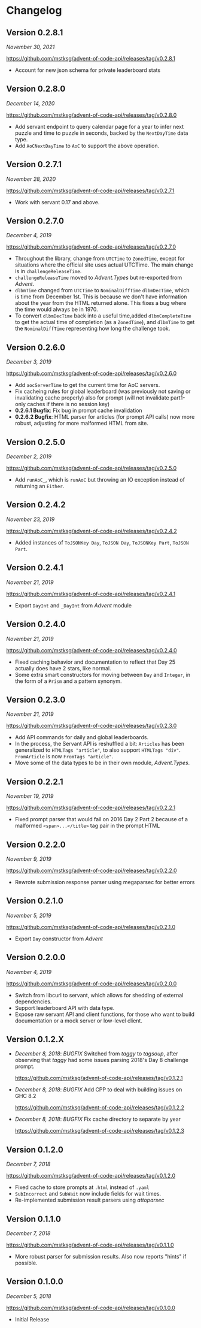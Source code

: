 Changelog
=========

Version 0.2.8.1
---------------

*November 30, 2021*

<https://github.com/mstksg/advent-of-code-api/releases/tag/v0.2.8.1>

*   Account for new json schema for private leaderboard stats

Version 0.2.8.0
---------------

*December 14, 2020*

<https://github.com/mstksg/advent-of-code-api/releases/tag/v0.2.8.0>

*   Add servant endpoint to query calendar page for a year to infer next puzzle
    and time to puzzle in seconds, backed by the `NextDayTime` data type.
*   Add `AoCNextDayTime` to `AoC` to support the above operation.

Version 0.2.7.1
---------------

*November 28, 2020*

<https://github.com/mstksg/advent-of-code-api/releases/tag/v0.2.7.1>

*   Work with servant 0.17 and above.

Version 0.2.7.0
---------------

*December 4, 2019*

<https://github.com/mstksg/advent-of-code-api/releases/tag/v0.2.7.0>

*   Throughout the library, change from `UTCTime` to `ZonedTime`, except for
    situations where the official site uses actual UTCTime.  The main change is
    in `challengeReleaseTime`.
*   `challengeReleaseTime` moved to *Advent.Types* but re-exported from
    *Advent*.
*   `dlbmTime` changed from `UTCTime` to `NominalDiffTime` `dlbmDecTime`, which
    is time from December 1st.  This is because we don't have information about
    the year from the HTML returned alone.  This fixes a bug where the time
    would always be in 1970.
*   To convert `dlbmDecTime` back into a useful time,added `dlbmCompleteTime`
    to get the actual time of completion (as a `ZonedTime`), and `dlbmTime` to
    get the `NominalDiffTime` representing how long the challenge took.

Version 0.2.6.0
---------------

*December 3, 2019*

<https://github.com/mstksg/advent-of-code-api/releases/tag/v0.2.6.0>

*   Add `aocServerTime` to get the current time for AoC servers.
*   Fix cacheing rules for global leaderboard (was previously not saving or
    invalidating cache properly) also for prompt (will not invalidate
    part1-only caches if there is no session key)
*   **0.2.6.1 Bugfix**: Fix bug in prompt cache invalidation
*   **0.2.6.2 Bugfix**: HTML parser for articles (for prompt API calls) now
    more robust, adjusting for more malformed HTML from site.

Version 0.2.5.0
---------------

*December 2, 2019*

<https://github.com/mstksg/advent-of-code-api/releases/tag/v0.2.5.0>

*   Add `runAoC_`, which is `runAoC` but throwing an IO exception instead of
    returning an `Either`.

Version 0.2.4.2
---------------

*November 23, 2019*

<https://github.com/mstksg/advent-of-code-api/releases/tag/v0.2.4.2>

*   Added instances of `ToJSONKey Day`, `ToJSON Day`, `ToJSONKey Part`, `ToJSON
    Part`.

Version 0.2.4.1
---------------

*November 21, 2019*

<https://github.com/mstksg/advent-of-code-api/releases/tag/v0.2.4.1>

*   Export `DayInt` and `_DayInt` from *Advent* module

Version 0.2.4.0
---------------

*November 21, 2019*

<https://github.com/mstksg/advent-of-code-api/releases/tag/v0.2.4.0>

*   Fixed caching behavior and documentation to reflect that Day 25 actually
    does have 2 stars, like normal.
*   Some extra smart constructors for moving between `Day` and `Integer`, in
    the form of a `Prism` and a pattern synonym.

Version 0.2.3.0
---------------

*November 21, 2019*

<https://github.com/mstksg/advent-of-code-api/releases/tag/v0.2.3.0>

*   Add API commands for daily and global leaderboards.
*   In the process, the Servant API is reshuffled a bit: `Articles` has been
    generalized to `HTMLTags "article"`, to also support `HTMLTags "div"`.
    `FromArticle` is now `FromTags "article"`.
*   Move some of the data types to be in their own module, *Advent.Types*.

Version 0.2.2.1
---------------

*November 19, 2019*

<https://github.com/mstksg/advent-of-code-api/releases/tag/v0.2.2.1>

*   Fixed prompt parser that would fail on 2016 Day 2 Part 2 because of a
    malformed `<span>...</title>` tag pair in the prompt HTML

Version 0.2.2.0
---------------

*November 9, 2019*

<https://github.com/mstksg/advent-of-code-api/releases/tag/v0.2.2.0>

*   Rewrote submission response parser using megaparsec for better errors

Version 0.2.1.0
---------------

*November 5, 2019*

<https://github.com/mstksg/advent-of-code-api/releases/tag/v0.2.1.0>

*   Export `Day` constructor from *Advent*

Version 0.2.0.0
---------------

*November 4, 2019*

<https://github.com/mstksg/advent-of-code-api/releases/tag/v0.2.0.0>

*   Switch from libcurl to servant, which allows for shedding of external
    dependencies.
*   Support leaderboard API with data type.
*   Expose raw servant API and client functions, for those who want to build
    documentation or a mock server or low-level client.

Version 0.1.2.X
---------------

*   *December 8, 2018*: *BUGFIX* Switched from *taggy* to *tagsoup*, after observing that *taggy*
    had some issues parsing 2018's Day 8 challenge prompt.

    <https://github.com/mstksg/advent-of-code-api/releases/tag/v0.1.2.1>

*   *December 8, 2018*: *BUGFIX* Add CPP to deal with building issues on GHC 8.2

    <https://github.com/mstksg/advent-of-code-api/releases/tag/v0.1.2.2>

*   *December 8, 2018*: *BUGFIX* Fix cache directory to separate by year

    <https://github.com/mstksg/advent-of-code-api/releases/tag/v0.1.2.3>

Version 0.1.2.0
---------------

*December 7, 2018*

<https://github.com/mstksg/advent-of-code-api/releases/tag/v0.1.2.0>

*   Fixed cache to store prompts at `.html` instead of `.yaml`
*   `SubIncorrect` and `SubWait` now include fields for wait times.
*   Re-implemented submission result parsers using *attoparsec*

Version 0.1.1.0
---------------

*December 7, 2018*

<https://github.com/mstksg/advent-of-code-api/releases/tag/v0.1.1.0>

*   More robust parser for submission results.  Also now reports "hints" if
    possible.

Version 0.1.0.0
---------------

*December 5, 2018*

<https://github.com/mstksg/advent-of-code-api/releases/tag/v0.1.0.0>

*   Initial Release
